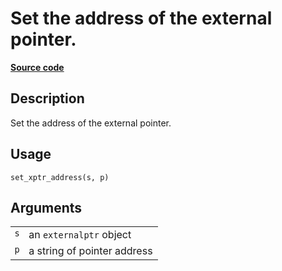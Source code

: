 

# Set the address of the external pointer.

[**Source code**](https://github.com/eddelbuettel/xptr//tree/master/R/#L)

## Description

Set the address of the external pointer.

## Usage

<pre><code class='language-R'>set_xptr_address(s, p)
</code></pre>

## Arguments

<table role="presentation">
<tr>
<td style="white-space: nowrap; font-family: monospace; vertical-align: top">
<code id="s">s</code>
</td>
<td>
an <code>externalptr</code> object
</td>
</tr>
<tr>
<td style="white-space: nowrap; font-family: monospace; vertical-align: top">
<code id="p">p</code>
</td>
<td>
a string of pointer address
</td>
</tr>
</table>
